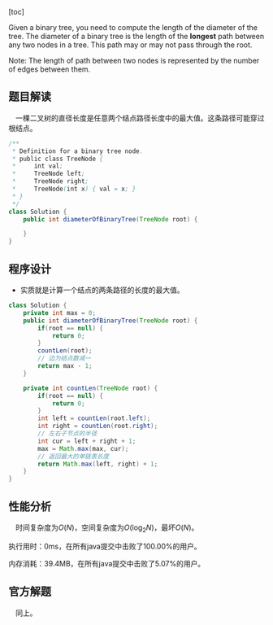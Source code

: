 [toc]

Given a binary tree, you need to compute the length of the diameter of the tree. The diameter of a binary tree is the length of the **longest** path between any two nodes in a tree. This path may or may not pass through the root.

Note: The length of path between two nodes is represented by the number of edges between them.



## 题目解读

&emsp;一棵二叉树的直径长度是任意两个结点路径长度中的最大值。这条路径可能穿过根结点。

```java
/**
 * Definition for a binary tree node.
 * public class TreeNode {
 *     int val;
 *     TreeNode left;
 *     TreeNode right;
 *     TreeNode(int x) { val = x; }
 * }
 */
class Solution {
    public int diameterOfBinaryTree(TreeNode root) {

    }
}
```

## 程序设计

* 实质就是计算一个结点的两条路径的长度的最大值。

```java
class Solution {
    private int max = 0;
    public int diameterOfBinaryTree(TreeNode root) {
        if(root == null) {
            return 0;
        }
        countLen(root);
        // 边为结点数减一
        return max - 1;
    }

    private int countLen(TreeNode root) {
        if(root == null) {
            return 0;
        }
        int left = countLen(root.left);
        int right = countLen(root.right);
        // 左右子节点的半径
        int cur = left + right + 1;
        max = Math.max(max, cur);
        // 返回最大的单链表长度
        return Math.max(left, right) + 1;
    }
}
```

## 性能分析

&emsp;时间复杂度为$O(N)$，空间复杂度为$O(\log_2N)$，最坏$O(N)$。

执行用时：0ms，在所有java提交中击败了100.00%的用户。

内存消耗：39.4MB，在所有java提交中击败了5.07%的用户。

## 官方解题

&emsp;同上。